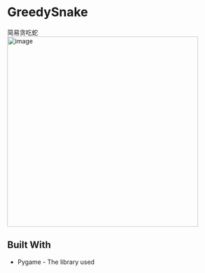 # GreedySnake

简易贪吃蛇
<img width="436" alt="image" src="https://user-images.githubusercontent.com/58297115/179141167-47bbf0a6-bd94-441a-bf4e-a6eed86df5d7.png">

## Built With

* Pygame - The library used

